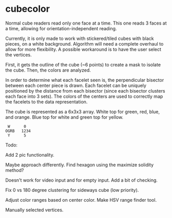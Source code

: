# cubecolor

Normal cube readers read only one face at a time. This one reads 3 faces at a time, 
allowing for orientation-independent reading.

Currently, it is only made to work with stickered/tiled cubes with black pieces, on 
a white background. Algorithm will need a complete overhaul to allow for more 
flexibility. A possible workaround is to have the user select the vertices.

First, it gets the outline of the cube (~6 points) to create a mask to isolate the 
cube. Then, the colors are analyzed.

In order to determine what each facelet seen is, the perpendicular bisector between 
each center piece is drawn. Each facelet can be uniquely positioned by the distance 
from each bisector (since each bisector clusters each face into 3 sets). The colors 
of the centers are used to correctly map the facelets to the data representation.

The cube is represented as a 6x3x3 array. White top for green, red, blue, and orange. 
Blue top for white and green top for yellow.

```
 W      0
OGRB   1234
 Y      5
```

Todo:

Add 2 pic functionality.

Maybe approach differently. Find hexagon using the maximize solidity method?

Doesn't work for video input and for empty input. Add a bit of checking.

Fix 0 vs 180 degree clustering for sideways cube (low priority).

Adjust color ranges based on center color. Make HSV range finder tool.

Manually selected vertices.
